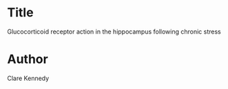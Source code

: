 # Title
Glucocorticoid receptor action in the hippocampus following chronic stress
# Author 
Clare Kennedy
